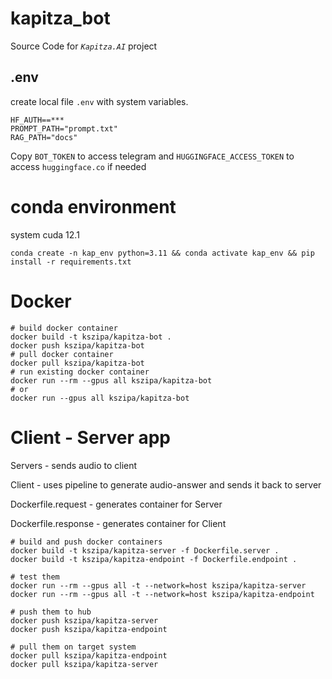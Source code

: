 # kapitza_bot
Source Code for _`Kapitza.AI`_ project
## .env
create local file `.env` with system variables.
```BOT_TOKEN=***
HF_AUTH==***
PROMPT_PATH="prompt.txt"
RAG_PATH="docs"
```
Copy `BOT_TOKEN` to access telegram and
`HUGGINGFACE_ACCESS_TOKEN` to access `huggingface.co` if needed

# conda environment
system cuda 12.1
```
conda create -n kap_env python=3.11 && conda activate kap_env && pip install -r requirements.txt
```

# Docker
```
# build docker container
docker build -t kszipa/kapitza-bot .
docker push kszipa/kapitza-bot
# pull docker container
docker pull kszipa/kapitza-bot
# run existing docker container
docker run --rm --gpus all kszipa/kapitza-bot
# or
docker run --gpus all kszipa/kapitza-bot
```

# Client - Server app
Servers - sends audio to client

Client - uses pipeline to generate audio-answer and sends it back to server

Dockerfile.request - generates container for Server

Dockerfile.response - generates container for Client
```
# build and push docker containers
docker build -t kszipa/kapitza-server -f Dockerfile.server .
docker build -t kszipa/kapitza-endpoint -f Dockerfile.endpoint .

# test them
docker run --rm --gpus all -t --network=host kszipa/kapitza-server
docker run --rm --gpus all -t --network=host kszipa/kapitza-endpoint

# push them to hub
docker push kszipa/kapitza-server
docker push kszipa/kapitza-endpoint

# pull them on target system
docker pull kszipa/kapitza-endpoint
docker pull kszipa/kapitza-server
```

